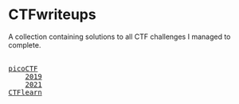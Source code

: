 # CTFwriteups
A collection containing solutions to all CTF challenges I managed to complete.
<br><br>
<pre>
<a href="./picoCTF">picoCTF</a>
    <a href="./picoCTF/2019">2019</a>
    <a href="./picoCTF/2021">2021</a>
<a href="./CTFlearn">CTFlearn</a>
</pre>
